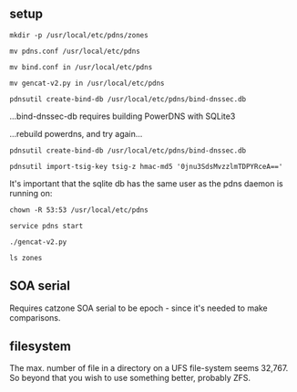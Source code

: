 ## setup
`mkdir -p /usr/local/etc/pdns/zones`

`mv pdns.conf /usr/local/etc/pdns`

`mv bind.conf in /usr/local/etc/pdns`

`mv gencat-v2.py in /usr/local/etc/pdns`

`pdnsutil create-bind-db /usr/local/etc/pdns/bind-dnssec.db`

...bind-dnssec-db requires building PowerDNS with SQLite3

...rebuild powerdns, and try again...

`pdnsutil create-bind-db /usr/local/etc/pdns/bind-dnssec.db`

`pdnsutil import-tsig-key tsig-z hmac-md5 '0jnu3SdsMvzzlmTDPYRceA=='`

It's important that the sqlite db has the same user as the pdns daemon is running on:

`chown -R 53:53 /usr/local/etc/pdns`

`service pdns start`

`./gencat-v2.py`

`ls zones`

## SOA serial
Requires catzone SOA serial to be epoch - since it's needed to make comparisons.

## filesystem
The max. number of file in a directory on a UFS file-system seems 32,767.
So beyond that you wish to use something better, probably ZFS.
